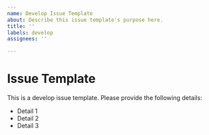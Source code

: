 ```yaml
---
name: Develop Issue Template
about: Describe this issue template's purpose here.
title: ''
labels: develop
assignees: ''

---
```


# Issue Template

This is a develop issue template. Please provide the following details:
- Detail 1
- Detail 2
- Detail 3
